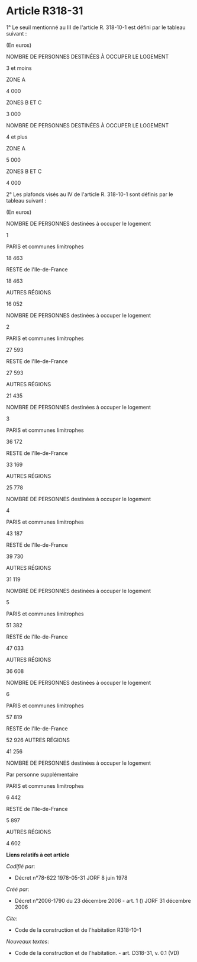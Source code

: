 # Article R318-31

1° Le seuil mentionné au III de l'article R. 318-10-1 est défini par le tableau suivant :

(En euros)

NOMBRE DE PERSONNES DESTINÉES À OCCUPER LE LOGEMENT

3 et moins

ZONE A

4 000

ZONES B ET C

3 000 

NOMBRE DE PERSONNES DESTINÉES À OCCUPER LE LOGEMENT

4 et plus

ZONE A

5 000

ZONES B ET C

4 000 

2° Les plafonds visés au IV de l'article R. 318-10-1 sont définis par le tableau suivant :

(En euros)

NOMBRE DE PERSONNES destinées à occuper le logement

1

PARIS et communes limitrophes

18 463

RESTE de l'Ile-de-France

18 463

AUTRES RÉGIONS

16 052 

NOMBRE DE PERSONNES destinées à occuper le logement

2

PARIS et communes limitrophes

27 593

RESTE de l'Ile-de-France

27 593

AUTRES RÉGIONS

21 435 

NOMBRE DE PERSONNES destinées à occuper le logement

3

PARIS et communes limitrophes

36 172

RESTE de l'Ile-de-France

33 169

AUTRES RÉGIONS

25 778 

NOMBRE DE PERSONNES destinées à occuper le logement

4

PARIS et communes limitrophes

43 187

RESTE de l'Ile-de-France

39 730

AUTRES RÉGIONS

31 119 

NOMBRE DE PERSONNES destinées à occuper le logement

5

PARIS et communes limitrophes

51 382

RESTE de l'Ile-de-France

47 033

AUTRES RÉGIONS

36 608 

NOMBRE DE PERSONNES destinées à occuper le logement

6

PARIS et communes limitrophes

57 819

RESTE de l'Ile-de-France

52 926 AUTRES RÉGIONS

41 256 

NOMBRE DE PERSONNES destinées à occuper le logement

Par personne supplémentaire

PARIS et communes limitrophes

6 442

RESTE de l'Ile-de-France

5 897

AUTRES RÉGIONS

4 602

**Liens relatifs à cet article**

_Codifié par_:

  - Décret n°78-622 1978-05-31 JORF 8 juin 1978

_Créé par_:

  - Décret n°2006-1790 du 23 décembre 2006 - art. 1 () JORF 31 décembre 2006

_Cite_:

  - Code de la construction et de l'habitation R318-10-1

_Nouveaux textes_:

  - Code de la construction et de l'habitation. - art. D318-31, v. 0.1 (VD)
